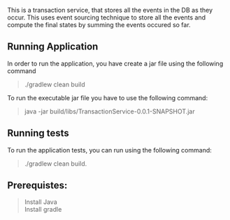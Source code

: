 This is a transaction service, that stores all the events in the DB as they occur. 
This uses event sourcing technique to store all the events and compute the final states 
by summing the events occured so far.
## Running Application

In order to run the application, you have create a jar file using the following command
> ./gradlew clean build

To run the executable jar file you have to use the following command:

> java -jar build/libs/TransactionService-0.0.1-SNAPSHOT.jar

## Running tests

To run the application tests, you can run using the following command:

> ./gradlew clean build.

## Prerequistes:
> Install Java\
> Install gradle
